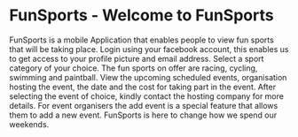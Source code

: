 # FunSports - Welcome to FunSports
FunSports is a mobile Application that enables people to view fun sports that will be taking place.
Login using your facebook account, this enables us to get access to your profile picture and email address.
Select a sport category of your choice. The fun sports on offer are racing, cycling, swimming and paintball.
View the upcoming scheduled events, organisation hosting the event, the date and the cost for taking part in the event.
After selecting the event of choice, kindly contact the hosting company for more details.
For event organisers the add event is a special feature that allows them to add a new event.
FunSports is here to change how we spend our weekends.

